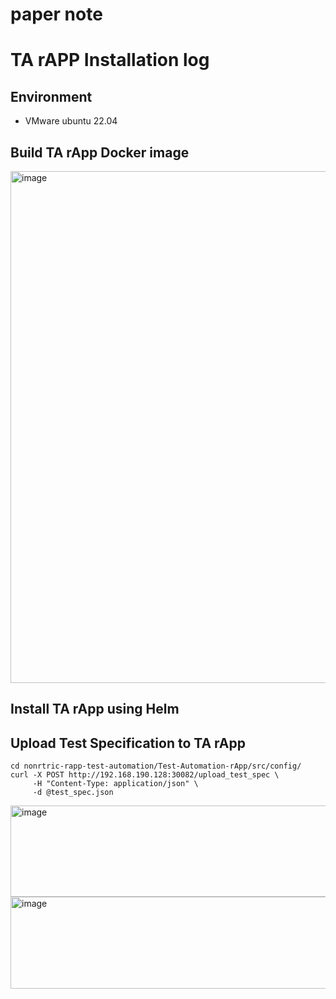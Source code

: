 # paper note

# TA rAPP Installation log
## Environment
- VMware ubuntu 22.04

## Build TA rApp Docker image
<img width="1825" height="819" alt="image" src="https://github.com/user-attachments/assets/579fe88d-5d16-416c-a9a7-8a62f451fd30" />

## Install TA rApp using Helm






## Upload Test Specification to TA rApp
```
cd nonrtric-rapp-test-automation/Test-Automation-rApp/src/config/
curl -X POST http://192.168.190.128:30082/upload_test_spec \
     -H "Content-Type: application/json" \
     -d @test_spec.json
```
<img width="1421" height="146" alt="image" src="https://github.com/user-attachments/assets/ac16ba6c-f266-4df3-8b1c-f56d90a42152" />



<img width="1748" height="147" alt="image" src="https://github.com/user-attachments/assets/a5599e2f-d0e5-4296-848b-050e0a0b5754" />

